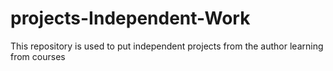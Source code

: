 # projects-Independent-Work
This repository is used to put independent projects from the author learning from courses
